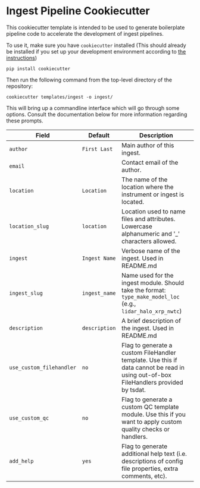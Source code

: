 # Ingest Pipeline Cookiecutter

This cookiecutter template is intended to be used to generate boilerplate pipeline code
to accelerate the development of ingest pipelines.

To use it, make sure you have `cookiecutter` installed (This should already be
installed if you set up your development environment according to
[the instructions](../../README.md#development-environment-setup))
```
pip install cookiecutter
```

Then run the following command from the top-level directory of the repository:
```
cookiecutter templates/ingest -o ingest/
```

This will bring up a commandline interface which will go through some options. Consult
the documentation below for more information regarding these prompts.


| Field                    | Default               | Description                                                                                                                         |
|--------------------------|-----------------------|-------------------------------------------------------------------------------------------------------------------------------------|
| `author`                 | `First Last`          | Main author of this ingest.                                                                                                         |
| `email`                  |                       | Contact email of the author.                                                                                                        |
| `location`               | `Location`            | The name of the location where the instrument or ingest is located.                                                                 |
| `location_slug`          | `location`            | Location used to name files and attributes. Lowercase alphanumeric and '_' characters allowed.                                      |
| `ingest`                 | `Ingest Name`         | Verbose name of the ingest. Used in README.md                                                                                       |
| `ingest_slug`            | `ingest_name`         | Name used for the ingest module. Should take the format: `type_make_model_loc` (e.g., `lidar_halo_xrp_nwtc`)                        |
| `description`            | `description`         | A brief description of the ingest. Used in README.md                                                                                |
| `use_custom_filehandler` | `no`                  | Flag to generate a custom FileHandler template. Use this if data cannot be read in using out-of-box FileHandlers provided by tsdat. |
| `use_custom_qc`          | `no`                  | Flag to generate a custom QC template module. Use this if you want to apply custom quality checks or handlers.                      |
| `add_help`               | `yes`                 | Flag to generate additional help text (i.e. descriptions of config file properties, extra comments, etc).                           |
